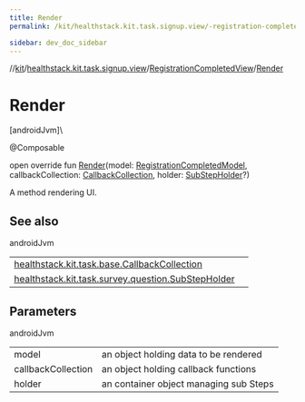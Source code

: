 ```yaml
---
title: Render
permalink: /kit/healthstack.kit.task.signup.view/-registration-completed-view/-render.html

sidebar: dev_doc_sidebar
---
```

//[kit](../../../index.html)/[healthstack.kit.task.signup.view](../index.html)/[RegistrationCompletedView](index.html)/[Render](-render.html)



# Render



[androidJvm]\




@Composable



open override fun [Render](-render.html)(model: [RegistrationCompletedModel](../../healthstack.kit.task.signup.model/-registration-completed-model/index.html), callbackCollection: [CallbackCollection](../../healthstack.kit.task.base/-callback-collection/index.html), holder: [SubStepHolder](../../healthstack.kit.task.survey.question/-sub-step-holder/index.html)?)



A method rendering UI.



## See also


androidJvm

| | |
|---|---|
| [healthstack.kit.task.base.CallbackCollection](../../healthstack.kit.task.base/-callback-collection/index.html) |  |
| [healthstack.kit.task.survey.question.SubStepHolder](../../healthstack.kit.task.survey.question/-sub-step-holder/index.html) |  |



## Parameters


androidJvm

| | |
|---|---|
| model | an object holding data to be rendered |
| callbackCollection | an object holding callback functions |
| holder | an container object managing sub Steps |




